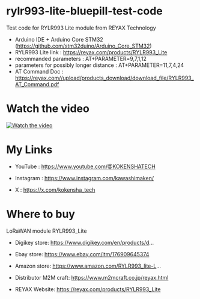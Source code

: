 # rylr993-lite-bluepill-test-code

Test code for RYLR993 Lite module from REYAX Technology
* Arduino IDE + Arduino Core STM32 (https://github.com/stm32duino/Arduino_Core_STM32)
* RYLR993 Lite link : https://reyax.com/products/RYLR993_Lite
* recommanded parameters : AT+PARAMETER=9,7,1,12
* parameters for possibly longer distance : AT+PARAMETER=11,7,4,24
* AT Command Doc : https://reyax.com//upload/products_download/download_file/RYLR993_AT_Command.pdf

# Watch the video

[![Watch the video](https://img.youtube.com/vi/n4BayMWz080/0.jpg)](https://www.youtube.com/watch?v=n4BayMWz080)


# My Links

* YouTube : https://www.youtube.com/@KOKENSHATECH

* Instagram : https://www.instagram.com/kawashimaken/

* X : https://x.com/kokensha_tech


# Where to buy

LoRaWAN module RYLR993_Lite

* Digikey store: https://www.digikey.com/en/products/d...

* Ebay store: https://www.ebay.com/itm/176909645374

* Amazon store: https://www.amazon.com/RYLR993_lite-L...

* Distributor M2M craft: https://www.m2mcraft.co.jp/reyax.html

* REYAX Website: https://reyax.com/products/RYLR993_Lite
